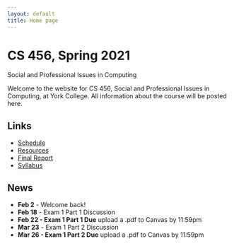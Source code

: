 ```yaml
---
layout: default
title: Home page
---
```


# CS 456, Spring 2021

<div id="subtitle">Social and Professional Issues in Computing</div>

Welcome to the website for CS 456, Social and Professional Issues in Computing, at York College.  All information about the course will be posted here.

## Links

* [Schedule](schedule/index.html)
* [Resources](resources.html)
* [Final Report](finalreport.html)
* [Syllabus](syllabus.html)

## News
* **Feb 2** - Welcome back!
* **Feb 18** - Exam 1 Part 1 Discussion
* **Feb 22 - Exam 1 Part 1 Due** upload a .pdf to Canvas by 11:59pm
* **Mar 23** - Exam 1 Part 2 Discussion
* **Mar 26 - Exam 1 Part 2 Due** upload a .pdf to Canvas by 11:59pm

<!--
* **Sept 10** - Exam 1 Part 1 Discussion
* **Sept 14 - Exam 1 Part 1 Due** upload a .pdf to Canvas by 11:59pm
* **Oct 8** - Exam 1 Part 2 Discussion
* **Oct 12 - Exam 1 Part 2 Due** upload a .pdf to Canvas by 11:59pm
* **Nov 17** - Exam 2 Discussion
* **Nov 24 - Exam 2 Due** upload a .pdf to Canvas by 11:59pm
* **Dec 2 - Final Report Due** upload a .pdf to Canvas by 11:59pm
-->